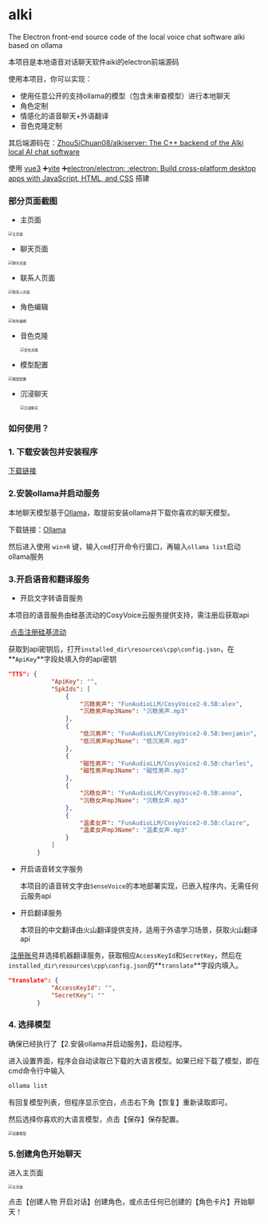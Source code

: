# alki
The Electron front-end source code of the local voice chat software alki based on ollama

本项目是本地语音对话聊天软件aiki的electron前端源码

使用本项目，你可以实现：

- 使用任意公开的支持ollama的模型（包含未审查模型）进行本地聊天
- 角色定制
- 情感化的语音聊天+外语翻译
- 音色克隆定制

其后端源码在：[ZhouSiChuan08/alkiserver: The C++ backend of the Alki local AI chat software](https://github.com/ZhouSiChuan08/alkiserver)

使用 [vue3](https://github.com/vuejs/core) ➕[vite](https://github.com/vitejs/vite) ➕[electron/electron: :electron: Build cross-platform desktop apps with JavaScript, HTML, and CSS](https://github.com/electron/electron) 搭建

### 部分页面截图

- 主页面

<img src="images\主页面.png" alt="主页面" style="zoom: 50%;" />

- 聊天页面

<img src="images\聊天页面.png" alt="聊天页面" style="zoom:50%;" />

- 联系人页面

<img src="images\联系人页面.png" alt="联系人页面" style="zoom:50%;" />

- 角色编辑

  

<img src="images\角色编辑.png" alt="角色编辑" style="zoom:50%;" />

- 音色克隆

  <img src="images\音色克隆.png" alt="音色克隆" style="zoom:50%;" />

- 模型配置

<img src="images\模型配置.png" alt="模型配置" style="zoom:50%;" />

- 沉浸聊天

  <img src="images\沉浸聊天.png" alt="沉浸聊天" style="zoom:50%;" />

### 如何使用？

### 1. 下载安装包并安装程序

[下载链接](https://drive.google.com/file/d/1W-ZxGNrE8YN_9_pPaq85Y9R63Do6UYxr/view?usp=drive_link)

### 2.安装ollama并启动服务

 本地聊天模型基于[Ollama](https://ollama.com/)，取提前安装ollama并下载你喜欢的聊天模型。

下载链接：[Ollama](https://ollama.com/)

然后进入使用 `win+R` 键，输入`cmd`打开命令行窗口，再输入`ollama list`启动ollama服务

### 3.开启语音和翻译服务

- 开启文字转语音服务

​		本项目的语音服务由硅基流动的CosyVoice云服务提供支持，需注册后获取api

​		[点击注册硅基流动](https://cloud.siliconflow.cn/i/UkIKfeI2)

​		获取到api密钥后，打开`installed_dir\resources\cpp\config.json`，在**`ApiKey`**字段处填入你的api密钥

```json
"TTS": {
            "ApiKey": "",
            "SpkIds": [
                {
                    "沉稳男声": "FunAudioLLM/CosyVoice2-0.5B:alex",
                    "沉稳男声mp3Name": "沉稳男声.mp3"
                },
                {
                    "低沉男声": "FunAudioLLM/CosyVoice2-0.5B:benjamin",
                    "低沉男声mp3Name": "低沉男声.mp3"
                },
                {
                    "磁性男声": "FunAudioLLM/CosyVoice2-0.5B:charles",
                    "磁性男声mp3Name": "磁性男声.mp3"
                },
                {
                    "沉稳女声": "FunAudioLLM/CosyVoice2-0.5B:anna",
                    "沉稳女声mp3Name": "沉稳女声.mp3"
                },
                {
                    "温柔女声": "FunAudioLLM/CosyVoice2-0.5B:claire",
                    "温柔女声mp3Name": "温柔女声.mp3"
                }
            ]
        }
```

- 开启语音转文字服务

  本项目的语音转文字由`SenseVoice`的本地部署实现，已嵌入程序内，无需任何云服务api

- 开启翻译服务

  本项目的中文翻译由火山翻译提供支持，适用于外语学习场景，获取火山翻译api

​		[注册账号](https://console.volcengine.com/home)并选择机器翻译服务，获取相应`AccessKeyId`和`SecretKey`，然后在`installed_dir\resources\cpp\config.json`的**`translate`**字段内填入。

```json
"translate": {
            "AccessKeyId": "",
            "SecretKey": ""
        }
```

### 4. 选择模型

确保已经执行了【2.安装ollama并启动服务】，启动程序。

进入设置界面，程序会自动读取已下载的大语言模型。如果已经下载了模型，即在cmd命令行中输入

```bash
ollama list
```

有回复模型列表，但程序显示空白，点击右下角【恢复】重新读取即可。

然后选择你喜欢的大语言模型，点击【保存】保存配置。

<img src="images\设置模型.png" alt="设置模型" style="zoom:50%;" />

### 5.创建角色开始聊天

进入主页面

<img src="images\主页面.png" alt="主页面" style="zoom:50%;" />

点击【创建人物 开启对话】创建角色，或点击任何已创建的【角色卡片】开始聊天！

